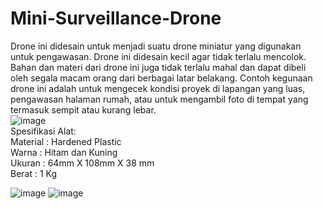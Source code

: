 # Mini-Surveillance-Drone
Drone ini didesain untuk menjadi suatu drone miniatur yang digunakan untuk pengawasan. Drone ini didesain kecil agar tidak terlalu mencolok. Bahan dan materi dari drone ini juga tidak terlalu mahal dan dapat dibeli oleh segala macam orang dari berbagai latar belakang. Contoh kegunaan drone ini adalah untuk mengecek kondisi proyek di lapangan yang luas, pengawasan halaman rumah, atau untuk mengambil foto di tempat yang termasuk sempit atau kurang lebar.
<br>
![image](https://github.com/SWilbert03/Mini-Surveillance-Drone/assets/100682535/c04bdfce-2214-454a-a537-ba2c24bf97bf)
<br>
Spesifikasi Alat:<br>
Material	: Hardened Plastic<br>
Warna	: Hitam dan Kuning<br>
Ukuran	: 64mm X 108mm X 38 mm<br>
Berat	: 1 Kg<br>

![image](https://github.com/SWilbert03/Mini-Surveillance-Drone/assets/100682535/47cf5634-6e1f-4bb2-ba5c-3b0172304b91)
![image](https://github.com/SWilbert03/Mini-Surveillance-Drone/assets/100682535/3c9f0ce0-9d12-426b-a5f6-b4cbaf63f142)

